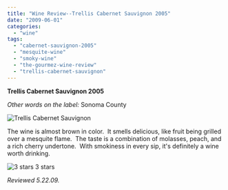```yaml
---
title: "Wine Review--Trellis Cabernet Sauvignon 2005"
date: "2009-06-01"
categories:
  - "wine"
tags:
  - "cabernet-sauvignon-2005"
  - "mesquite-wine"
  - "smoky-wine"
  - "the-gourmez-wine-review"
  - "trellis-cabernet-sauvignon"
---
```


**Trellis Cabernet Sauvignon 2005**

_Other words on the label:_ Sonoma County

![](http://www.rebeccagomezfarrell.com/photos/trellis.jpg "Trellis Cabernet Sauvignon")

The wine is almost brown in color.  It smells delicious, like fruit being grilled over a mesquite flame.  The taste is a combination of molasses, peach, and a rich cherry undertone.  With smokiness in every sip, it's definitely a wine worth drinking.




<div class="caption">

![3 stars](http://www.rebeccagomezfarrell.com/wp-content/uploads/2009/02/rating_avocado1.gif "rating_avocado1") 3 stars</div>


_Reviewed 5.22.09._
